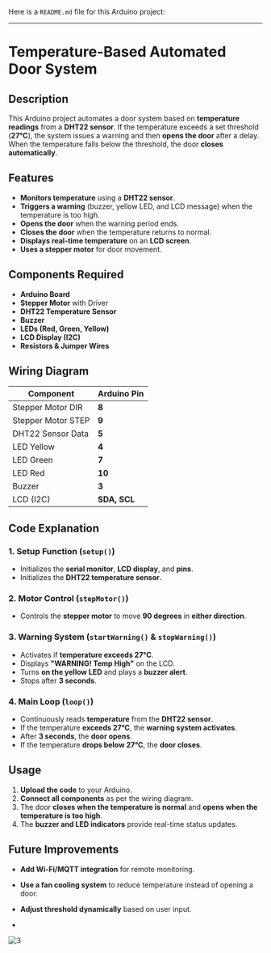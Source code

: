 Here is a `README.md` file for this Arduino project:

---

# Temperature-Based Automated Door System

## Description

This Arduino project automates a door system based on **temperature readings** from a **DHT22 sensor**. If the temperature exceeds a set threshold (**27°C**), the system issues a warning and then **opens the door** after a delay. When the temperature falls below the threshold, the door **closes automatically**.

## Features

- **Monitors temperature** using a **DHT22 sensor**.
- **Triggers a warning** (buzzer, yellow LED, and LCD message) when the temperature is too high.
- **Opens the door** when the warning period ends.
- **Closes the door** when the temperature returns to normal.
- **Displays real-time temperature** on an **LCD screen**.
- **Uses a stepper motor** for door movement.

## Components Required

- **Arduino Board**
- **Stepper Motor** with Driver
- **DHT22 Temperature Sensor**
- **Buzzer**
- **LEDs (Red, Green, Yellow)**
- **LCD Display (I2C)**
- **Resistors & Jumper Wires**

## Wiring Diagram

| Component       | Arduino Pin |
|----------------|------------|
| Stepper Motor DIR | **8** |
| Stepper Motor STEP | **9** |
| DHT22 Sensor Data | **5** |
| LED Yellow | **4** |
| LED Green | **7** |
| LED Red | **10** |
| Buzzer | **3** |
| LCD (I2C) | **SDA, SCL** |

## Code Explanation

### 1. **Setup Function (`setup()`)**
- Initializes the **serial monitor**, **LCD display**, and **pins**.
- Initializes the **DHT22 temperature sensor**.

### 2. **Motor Control (`stepMotor()`)**
- Controls the **stepper motor** to move **90 degrees** in **either direction**.

### 3. **Warning System (`startWarning()` & `stopWarning()`)**
- Activates if **temperature exceeds 27°C**.
- Displays **"WARNING! Temp High"** on the LCD.
- Turns **on the yellow LED** and plays a **buzzer alert**.
- Stops after **3 seconds**.

### 4. **Main Loop (`loop()`)**
- Continuously reads **temperature** from the **DHT22 sensor**.
- If the temperature **exceeds 27°C**, the **warning system activates**.
- After **3 seconds**, the **door opens**.
- If the temperature **drops below 27°C**, the **door closes**.

## Usage

1. **Upload the code** to your Arduino.
2. **Connect all components** as per the wiring diagram.
3. The door **closes when the temperature is normal** and **opens when the temperature is too high**.
4. The **buzzer and LED indicators** provide real-time status updates.

## Future Improvements

- **Add Wi-Fi/MQTT integration** for remote monitoring.
- **Use a fan cooling system** to reduce temperature instead of opening a door.
- **Adjust threshold dynamically** based on user input.

- 
![3](https://github.com/user-attachments/assets/eaa103a7-5258-49c3-8fc8-c6f250281ec0)
